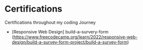 # Certifications
Certifications throughout my coding Journey
- [Responsive Web Design] build-a-survery-form (https://www.freecodecamp.org/learn/2022/responsive-web-design/build-a-survey-form-project/build-a-survey-form)
